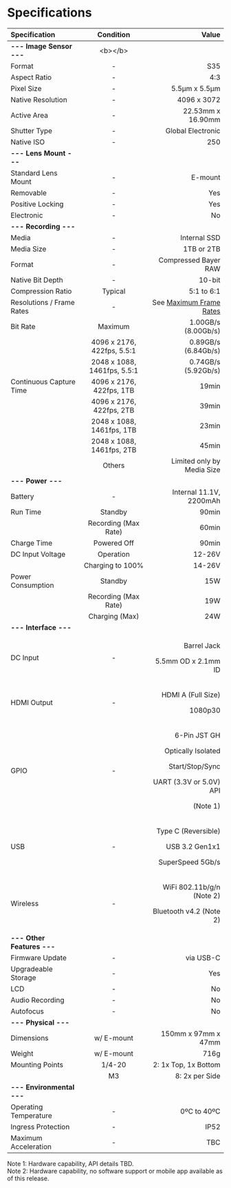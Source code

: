 # Specifications

<table>
  <thead>
    <tr>
      <th style="text-align:left">Specification</th>
      <th style="text-align:center">Condition</th>
      <th style="text-align:right">Value</th>
    </tr>
  </thead>
  <tbody>
    <tr>
      <td style="text-align:left"><b>--- Image Sensor ---</b>
      </td>
      <td style="text-align:center">&lt;b&gt;&lt;/b&gt;</td>
      <td style="text-align:right"></td>
    </tr>
    <tr>
      <td style="text-align:left">Format</td>
      <td style="text-align:center">-</td>
      <td style="text-align:right">S35</td>
    </tr>
    <tr>
      <td style="text-align:left">Aspect Ratio</td>
      <td style="text-align:center">-</td>
      <td style="text-align:right">4:3</td>
    </tr>
    <tr>
      <td style="text-align:left">Pixel Size</td>
      <td style="text-align:center">-</td>
      <td style="text-align:right">5.5&#x3BC;m x 5.5&#x3BC;m</td>
    </tr>
    <tr>
      <td style="text-align:left">Native Resolution</td>
      <td style="text-align:center">-</td>
      <td style="text-align:right">4096 x 3072</td>
    </tr>
    <tr>
      <td style="text-align:left">Active Area</td>
      <td style="text-align:center">-</td>
      <td style="text-align:right">22.53mm x 16.90mm</td>
    </tr>
    <tr>
      <td style="text-align:left">Shutter Type</td>
      <td style="text-align:center">-</td>
      <td style="text-align:right">Global Electronic</td>
    </tr>
    <tr>
      <td style="text-align:left">Native ISO</td>
      <td style="text-align:center">-</td>
      <td style="text-align:right">250</td>
    </tr>
    <tr>
      <td style="text-align:left"><b> --- Lens Mount --- </b>
      </td>
      <td style="text-align:center"></td>
      <td style="text-align:right"></td>
    </tr>
    <tr>
      <td style="text-align:left">Standard Lens Mount</td>
      <td style="text-align:center">-</td>
      <td style="text-align:right">E-mount</td>
    </tr>
    <tr>
      <td style="text-align:left">Removable</td>
      <td style="text-align:center">-</td>
      <td style="text-align:right">Yes</td>
    </tr>
    <tr>
      <td style="text-align:left">Positive Locking</td>
      <td style="text-align:center">-</td>
      <td style="text-align:right">Yes</td>
    </tr>
    <tr>
      <td style="text-align:left">Electronic</td>
      <td style="text-align:center">-</td>
      <td style="text-align:right">No</td>
    </tr>
    <tr>
      <td style="text-align:left"><b>--- Recording ---</b>
      </td>
      <td style="text-align:center"></td>
      <td style="text-align:right"></td>
    </tr>
    <tr>
      <td style="text-align:left">Media</td>
      <td style="text-align:center">-</td>
      <td style="text-align:right">Internal SSD</td>
    </tr>
    <tr>
      <td style="text-align:left">Media Size</td>
      <td style="text-align:center">-</td>
      <td style="text-align:right">1TB or 2TB</td>
    </tr>
    <tr>
      <td style="text-align:left">Format</td>
      <td style="text-align:center">-</td>
      <td style="text-align:right">Compressed Bayer RAW</td>
    </tr>
    <tr>
      <td style="text-align:left">Native Bit Depth</td>
      <td style="text-align:center">-</td>
      <td style="text-align:right">10-bit</td>
    </tr>
    <tr>
      <td style="text-align:left">Compression Ratio</td>
      <td style="text-align:center">Typical</td>
      <td style="text-align:right">5:1 to 6:1</td>
    </tr>
    <tr>
      <td style="text-align:left">Resolutions / Frame Rates</td>
      <td style="text-align:center">-</td>
      <td style="text-align:right">See <a href="maximum-frame-rates.md">Maximum Frame Rates</a>
      </td>
    </tr>
    <tr>
      <td style="text-align:left">Bit Rate</td>
      <td style="text-align:center">Maximum</td>
      <td style="text-align:right">1.00GB/s (8.00Gb/s)</td>
    </tr>
    <tr>
      <td style="text-align:left"></td>
      <td style="text-align:center">4096 x 2176, 422fps, 5.5:1</td>
      <td style="text-align:right">0.89GB/s (6.84Gb/s)</td>
    </tr>
    <tr>
      <td style="text-align:left"></td>
      <td style="text-align:center">2048 x 1088, 1461fps, 5.5:1</td>
      <td style="text-align:right">0.74GB/s (5.92Gb/s)</td>
    </tr>
    <tr>
      <td style="text-align:left">Continuous Capture Time</td>
      <td style="text-align:center">4096 x 2176, 422fps, 1TB</td>
      <td style="text-align:right">19min</td>
    </tr>
    <tr>
      <td style="text-align:left"></td>
      <td style="text-align:center">4096 x 2176, 422fps, 2TB</td>
      <td style="text-align:right">39min</td>
    </tr>
    <tr>
      <td style="text-align:left"></td>
      <td style="text-align:center">2048 x 1088, 1461fps, 1TB</td>
      <td style="text-align:right">23min</td>
    </tr>
    <tr>
      <td style="text-align:left"></td>
      <td style="text-align:center">2048 x 1088, 1461fps, 2TB</td>
      <td style="text-align:right">45min</td>
    </tr>
    <tr>
      <td style="text-align:left"></td>
      <td style="text-align:center">Others</td>
      <td style="text-align:right">Limited only by Media Size</td>
    </tr>
    <tr>
      <td style="text-align:left"><b>--- Power ---</b>
      </td>
      <td style="text-align:center"></td>
      <td style="text-align:right"></td>
    </tr>
    <tr>
      <td style="text-align:left">Battery</td>
      <td style="text-align:center">-</td>
      <td style="text-align:right">Internal 11.1V, 2200mAh</td>
    </tr>
    <tr>
      <td style="text-align:left">Run Time</td>
      <td style="text-align:center">Standby</td>
      <td style="text-align:right">90min</td>
    </tr>
    <tr>
      <td style="text-align:left"></td>
      <td style="text-align:center">Recording (Max Rate)</td>
      <td style="text-align:right">60min</td>
    </tr>
    <tr>
      <td style="text-align:left">Charge Time</td>
      <td style="text-align:center">Powered Off</td>
      <td style="text-align:right">90min</td>
    </tr>
    <tr>
      <td style="text-align:left">DC Input Voltage</td>
      <td style="text-align:center">Operation</td>
      <td style="text-align:right">12-26V</td>
    </tr>
    <tr>
      <td style="text-align:left"></td>
      <td style="text-align:center">Charging to 100%</td>
      <td style="text-align:right">14-26V</td>
    </tr>
    <tr>
      <td style="text-align:left">Power Consumption</td>
      <td style="text-align:center">Standby</td>
      <td style="text-align:right">15W</td>
    </tr>
    <tr>
      <td style="text-align:left"></td>
      <td style="text-align:center">Recording (Max Rate)</td>
      <td style="text-align:right">19W</td>
    </tr>
    <tr>
      <td style="text-align:left"></td>
      <td style="text-align:center">Charging (Max)</td>
      <td style="text-align:right">24W</td>
    </tr>
    <tr>
      <td style="text-align:left"><b>--- Interface ---</b>
      </td>
      <td style="text-align:center"></td>
      <td style="text-align:right"></td>
    </tr>
    <tr>
      <td style="text-align:left">DC Input</td>
      <td style="text-align:center">-</td>
      <td style="text-align:right">
        <p>Barrel Jack</p>
        <p>5.5mm OD x 2.1mm ID</p>
      </td>
    </tr>
    <tr>
      <td style="text-align:left">HDMI Output</td>
      <td style="text-align:center">-</td>
      <td style="text-align:right">
        <p>HDMI A (Full Size)</p>
        <p>1080p30</p>
      </td>
    </tr>
    <tr>
      <td style="text-align:left">GPIO</td>
      <td style="text-align:center">-</td>
      <td style="text-align:right">
        <p>6-Pin JST GH</p>
        <p>Optically Isolated</p>
        <p>Start/Stop/Sync</p>
        <p>UART (3.3V or 5.0V) API</p>
        <p>(Note 1)</p>
      </td>
    </tr>
    <tr>
      <td style="text-align:left">USB</td>
      <td style="text-align:center">-</td>
      <td style="text-align:right">
        <p>Type C (Reversible)</p>
        <p>USB 3.2 Gen1x1</p>
        <p>SuperSpeed 5Gb/s</p>
      </td>
    </tr>
    <tr>
      <td style="text-align:left">Wireless</td>
      <td style="text-align:center">-</td>
      <td style="text-align:right">
        <p>WiFi 802.11b/g/n (Note 2)</p>
        <p>Bluetooth v4.2 (Note 2)</p>
      </td>
    </tr>
    <tr>
      <td style="text-align:left"><b>--- Other Features ---</b>
      </td>
      <td style="text-align:center"></td>
      <td style="text-align:right"></td>
    </tr>
    <tr>
      <td style="text-align:left">Firmware Update</td>
      <td style="text-align:center">-</td>
      <td style="text-align:right">via USB-C</td>
    </tr>
    <tr>
      <td style="text-align:left">Upgradeable Storage</td>
      <td style="text-align:center">-</td>
      <td style="text-align:right">Yes</td>
    </tr>
    <tr>
      <td style="text-align:left">LCD</td>
      <td style="text-align:center">-</td>
      <td style="text-align:right">No</td>
    </tr>
    <tr>
      <td style="text-align:left">Audio Recording</td>
      <td style="text-align:center">-</td>
      <td style="text-align:right">No</td>
    </tr>
    <tr>
      <td style="text-align:left">Autofocus</td>
      <td style="text-align:center">-</td>
      <td style="text-align:right">No</td>
    </tr>
    <tr>
      <td style="text-align:left"><b>--- Physical ---</b>
      </td>
      <td style="text-align:center"></td>
      <td style="text-align:right"></td>
    </tr>
    <tr>
      <td style="text-align:left">Dimensions</td>
      <td style="text-align:center">w/ E-mount</td>
      <td style="text-align:right">150mm x 97mm x 47mm</td>
    </tr>
    <tr>
      <td style="text-align:left">Weight</td>
      <td style="text-align:center">w/ E-mount</td>
      <td style="text-align:right">716g</td>
    </tr>
    <tr>
      <td style="text-align:left">Mounting Points</td>
      <td style="text-align:center">1/4-20</td>
      <td style="text-align:right">2: 1x Top, 1x Bottom</td>
    </tr>
    <tr>
      <td style="text-align:left"></td>
      <td style="text-align:center">M3</td>
      <td style="text-align:right">8: 2x per Side</td>
    </tr>
    <tr>
      <td style="text-align:left"><b>--- Environmental ---</b>
      </td>
      <td style="text-align:center"></td>
      <td style="text-align:right"></td>
    </tr>
    <tr>
      <td style="text-align:left">Operating Temperature</td>
      <td style="text-align:center">-</td>
      <td style="text-align:right">0&#xBA;C to 40&#xBA;C</td>
    </tr>
    <tr>
      <td style="text-align:left">Ingress Protection</td>
      <td style="text-align:center">-</td>
      <td style="text-align:right">IP52</td>
    </tr>
    <tr>
      <td style="text-align:left">Maximum Acceleration</td>
      <td style="text-align:center">-</td>
      <td style="text-align:right">TBC</td>
    </tr>
  </tbody>
</table>

Note 1: Hardware capability, API details TBD.  
Note 2: Hardware capability, no software support or mobile app available as of this release.

